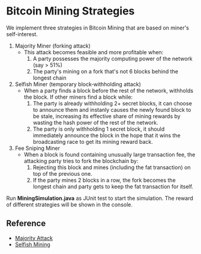 # Bitcoin Mining Strategies

We implement three strategies in Bitcoin Mining that are based on miner's self-interest.
1. Majority Miner (forking attack)
	- This attack becomes feasible and more profitable when:
		1. A party possesses the majority computing power of the network (say > 51%)
		2. The party's mining on a fork that's not 6 blocks behind the longest chain
2. Selfish Miner (temporary block‐withholding attack)
	- When a party finds a block before the rest of the network, withholds the block. If other miners find a block while:
		1. The party is already withholding 2+ secret blocks, it can choose to announce them and instanly causes the newly found block to be stale, increasing its effective share of mining rewards by wasting the hash power of the rest of the network.
		2. The party is only withholding 1 secret block, it should immediately announce the block in the hope that it wins the broadcasting race to get its mining reward back.
3. Fee Sniping Miner
	- When a block is found containing unusually large transaction fee, the attacking party tries to fork the blockchain by:
		1. Rejecting this block and mines (including the fat transaction) on top of the previous one.
		2. If the party mines 2 blocks in a row, the fork becomes the longest chain and party gets to keep the fat transaction for itself.

Run **MiningSimulation.java** as JUnit test to start the simulation. The reward of different strategies will be shown in the console.

## Reference
- [Majority Attack](https://en.bitcoin.it/wiki/Majority_attack)
- [Selfish Mining](https://www.investopedia.com/terms/s/selfish-mining.asp)
